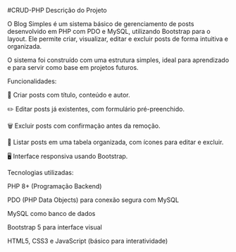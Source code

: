 
#CRUD-PHP
Descrição do Projeto

O Blog Simples é um sistema básico de gerenciamento de posts desenvolvido em PHP com PDO e MySQL, utilizando Bootstrap para o layout.
Ele permite criar, visualizar, editar e excluir posts de forma intuitiva e organizada.

O sistema foi construído com uma estrutura simples, ideal para aprendizado e para servir como base em projetos futuros.

Funcionalidades:

📝 Criar posts com título, conteúdo e autor.

✏️ Editar posts já existentes, com formulário pré-preenchido.

🗑️ Excluir posts com confirmação antes da remoção.

📂 Listar posts em uma tabela organizada, com ícones para editar e excluir.

🖥️ Interface responsiva usando Bootstrap.

Tecnologias utilizadas:

PHP 8+ (Programação Backend)

PDO (PHP Data Objects) para conexão segura com MySQL

MySQL como banco de dados

Bootstrap 5 para interface visual

HTML5, CSS3 e JavaScript (básico para interatividade)
